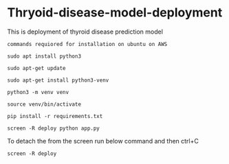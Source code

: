 # Thryoid-disease-model-deployment
This is deployment of thyroid disease prediction model

```
commands requiored for installation on ubuntu on AWS

```

```
sudo apt install python3

sudo apt-get update 

sudo apt-get install python3-venv

python3 -m venv venv

source venv/bin/activate

pip install -r requirements.txt

screen -R deploy python app.py

```

To detach the from the screen run below command and then ctrl+C
```
screen -R deploy 
```



